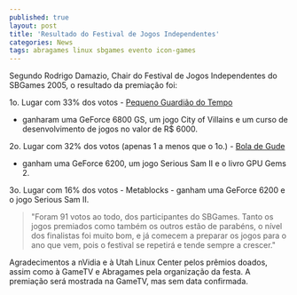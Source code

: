 ```yaml
---
published: true
layout: post
title: 'Resultado do Festival de Jogos Independentes'
categories: News
tags: abragames linux sbgames evento icon-games
---
```

Segundo Rodrigo Damazio, Chair do Festival de Jogos Independentes do SBGames 2005, o resultado da premiação foi:

1o. Lugar com 33% dos votos - <a href="{{ site.baseurl }}/2005/12/01/pequeno-guardiao-do-tempo/">Pequeno Guardião do Tempo</a>
 - ganharam uma GeForce 6800 GS, um jogo City of Villains e um curso de desenvolvimento de jogos no valor de R$ 6000.

2o. Lugar com 32% dos votos (apenas 1 a menos que o 1o.) - <a href="{{ site.baseurl }}/2005/11/21/bola-de-gude/">Bola de Gude</a>
 - ganham uma GeForce 6200, um jogo Serious Sam II e o livro GPU Gems 2.

3o. Lugar com 16% dos votos - Metablocks - ganham uma GeForce 6200 e o jogo Serious Sam II.

> "Foram 91 votos ao todo, dos participantes do SBGames. Tanto os jogos premiados como também os outros estão de parabéns, o nível dos finalistas foi muito bom, e já comecem a preparar os jogos para o ano que vem, pois o festival se repetirá e tende sempre a crescer."

Agradecimentos a nVidia e à Utah Linux Center pelos prêmios doados, assim como à GameTV e Abragames pela organização da festa. A premiação será mostrada na GameTV, mas sem data confirmada.